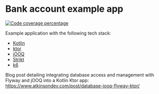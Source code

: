 # Bank account example app

[![Code coverage percentage](https://projektorlive.herokuapp.com/repo/craigatk/bank-account-example/badge/coverage)](https://projektorlive.herokuapp.com/repository/craigatk/bank-account-example/coverage)

Example application with the following tech stack:

* [Kotlin](https://kotlinlang.org/)
* [ktor](https://ktor.io/)
* [jOOQ](https://www.jooq.org/)
* [Strikt](https://strikt.io/)
* [k6](https://k6.io/)

Blog post detailing integrating database access and management with Flyway and jOOQ into a Kotlin Ktor app: https://www.atkinsondev.com/post/database-jooq-flyway-ktor/
